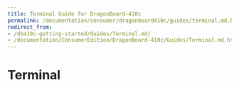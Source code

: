 ```yaml
---
title: Terminal Guide for DragonBoard-410c
permalink: /documentation/consumer/dragonboard410c/guides/terminal.md.html
redirect_from:
- /db410c-getting-started/Guides/Terminal.md/
- /documentation/ConsumerEdition/DragonBoard-410c/Guides/Terminal.md.html
---
```

# Terminal
